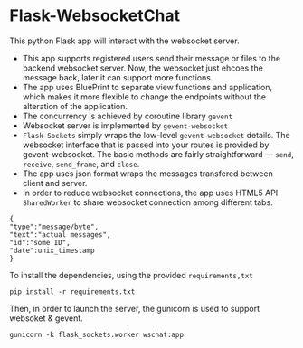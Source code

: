 # Flask-WebsocketChat

This python Flask app will interact with the websocket server.

* This app supports registered users send their message or files to the backend websocket server. Now, the websocket just ehcoes the message back, later it can support more functions.
* The app uses BluePrint to separate view functions and application, which makes it more flexible to change the endpoints without
the alteration of the application.
* The concurrency is achieved by coroutine library ``gevent``
* Websocket server is implemented by ``gevent-websocket``
* ``Flask-Sockets`` simply wraps the low-level ``gevent-websocket`` details. 
The websocket interface that is passed into your routes is provided by gevent-websocket. The basic methods are fairly straightforward — ``send``, ``receive``, ``send_frame``, and ``close``.
* The app uses json format wraps the messages transfered between client and server.
* In order to reduce websocket connections, the app uses HTML5 API ``SharedWorker`` to share websocket connection among different tabs.
```
{
"type":"message/byte",
"text":"actual messages",
"id":"some ID",
"date":unix_timestamp
}
``` 
To install the dependencies, using the provided ``requirements,txt``
```
pip install -r requirements.txt
```

Then, in order to launch the server, the gunicorn is used to support websoket & gevent.
```
gunicorn -k flask_sockets.worker wschat:app
```
